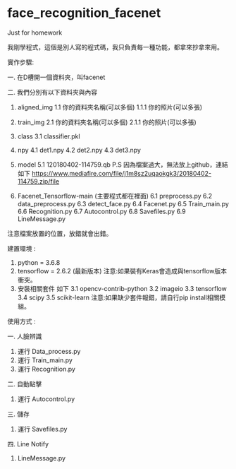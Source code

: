 # face_recognition_facenet
Just for homework

我剛學程式，這個是別人寫的程式碼，我只負責每一種功能，都拿來抄拿來用。

實作步驟: 

一. 在D槽開一個資料夾，叫facenet

二. 我們分別有以下資料夾與內容

1. aligned_img
   1.1 你的資料夾名稱(可以多個)
      1.1.1 你的照片(可以多張)

2. train_img
   2.1 你的資料夾名稱(可以多個)
      2.1.1 你的照片(可以多張)

3. class 
   3.1 classifier.pkl

4. npy
   4.1 det1.npy
   4.2 det2.npy
   4.3 det3.npy

5. model 
   5.1 120180402-114759.qb
   P.S 因為檔案過大，無法放上github，連結如下
https://www.mediafire.com/file/j1m8sz2uqaokgk3/20180402-114759.zip/file

6. Facenet_Tensorflow-main (主要程式都在裡面)
   6.1 preprocess.py
   6.2 data_preprocess.py
   6.3 detect_face.py
   6.4 Facenet.py
   6.5 Train_main.py
   6.6 Recognition.py
   6.7 Autocontrol.py
   6.8 Savefiles.py
   6.9 LineMessage.py

注意檔案放置的位置，放錯就會出錯。

建置環境 : 
1. python = 3.6.8
2. tensorflow = 2.6.2 (最新版本)
注意:如果裝有Keras會造成與tensorflow版本衝突。
3. 安裝相關套件 如下
   3.1 opencv-contrib-python
   3.2 imageio
   3.3 tensorflow
   3.4 scipy
   3.5 scikit-learn
注意:如果缺少套件報錯，請自行pip install相關模組。

使用方式 :

一. 人臉辨識
1. 運行 Data_process.py
2. 運行 Train_main.py
3. 運行 Recognition.py

二. 自動點擊
1. 運行 Autocontrol.py

三. 儲存
1. 運行 Savefiles.py

四. Line Notify
1. LineMessage.py
